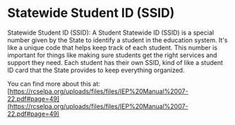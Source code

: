 # Statewide Student ID (SSID)
Statewide Student ID (SSID): A Student Statewide ID (SSID) is a special number given by the State to identify a student in the education system. It's like a unique code that helps keep track of each student. This number is important for things like making sure students get the right services and support they need. Each student has their own SSID, kind of like a student ID card that the State provides to keep everything organized.

You can find more about this at: [https://rcselpa.org/uploads/files/files/IEP%20Manual%2007-22.pdf#page=49](https://rcselpa.org/uploads/files/files/IEP%20Manual%2007-22.pdf#page=49)
